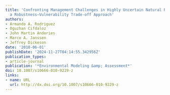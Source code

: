 ```yaml
---
title: 'Confronting Management Challenges in Highly Uncertain Natural Resource Systems:
  a Robustness–Vulnerability Trade-off Approach'
authors:
- Armando A. Rodriguez
- Oguzhan Cifdaloz
- John Martin Anderies
- Marco A. Janssen
- Jeffrey Dickeson
date: '2010-06-01'
publishDate: '2024-11-27T04:14:55.342956Z'
publication_types:
- article-journal
publication: '*Environmental Modeling &amp; Assessment*'
doi: 10.1007/s10666-010-9229-z
links:
- name: URL
  url: http://dx.doi.org/10.1007/s10666-010-9229-z
---
```

